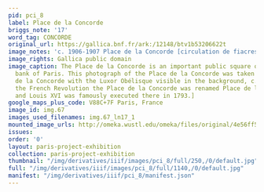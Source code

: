 ```yaml
---
pid: pci_8
label: Place de la Concorde
briggs_note: '17'
word_tag: CONCORDE
original_url: https://gallica.bnf.fr/ark:/12148/btv1b53206622t
image_notes: 'c. 1906-1907 Place de la Concorde [circulation de fiacres et d''omnibus] '
image_rights: Gallica public domain
image_caption: The Place de la Concorde is an important public square on the right
  bank of Paris. This photograph of the Place de la Concorde was taken from the Pont
  de la Concorde with the Luxor Obélisque visible in the background, c.1906-7.  [During
  the French Revolution the Place de la Concorde was renamed Place de la Révolution,
  and Louis XVI was famously executed there in 1793.]
google_maps_plus_code: V88C+7F Paris, France
image_id: img.67
images_used_filenames: img.67_ln17_1
mounted_image_urls: http://omeka.wustl.edu/omeka/files/original/4e56ff54c4957b8a95aa2d4950dc3358.JPEG
issues:
order: '0'
layout: paris-project-exhibition
collection: paris-project-exhibition
thumbnail: "/img/derivatives/iiif/images/pci_8/full/250,/0/default.jpg"
full: "/img/derivatives/iiif/images/pci_8/full/1140,/0/default.jpg"
manifest: "/img/derivatives/iiif/pci_8/manifest.json"
---
```

